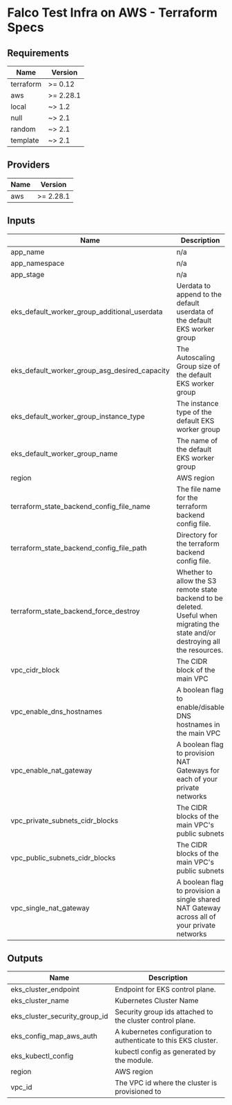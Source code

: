 # Falco Test Infra on AWS - Terraform Specs

## Requirements

| Name | Version |
|------|---------|
| terraform | >= 0.12 |
| aws | >= 2.28.1 |
| local | ~> 1.2 |
| null | ~> 2.1 |
| random | ~> 2.1 |
| template | ~> 2.1 |

## Providers

| Name | Version |
|------|---------|
| aws | >= 2.28.1 |

## Inputs

| Name | Description | Type | Default | Required |
|------|-------------|------|---------|:--------:|
| app\_name | n/a | `any` | n/a | yes |
| app\_namespace | n/a | `any` | n/a | yes |
| app\_stage | n/a | `any` | n/a | yes |
| eks\_default\_worker\_group\_additional\_userdata | Uerdata to append to the default userdata of the default EKS worker group | `number` | `1` | no |
| eks\_default\_worker\_group\_asg\_desired\_capacity | The Autoscaling Group size of the default EKS worker group | `number` | `1` | no |
| eks\_default\_worker\_group\_instance\_type | The instance type of the default EKS worker group | `string` | `"t2.micro"` | no |
| eks\_default\_worker\_group\_name | The name of the default EKS worker group | `string` | `"default-worker-group"` | no |
| region | AWS region | `string` | `"us-east-2"` | no |
| terraform\_state\_backend\_config\_file\_name | The file name for the terraform backend config file. | `string` | `"terraform_backend.tf"` | no |
| terraform\_state\_backend\_config\_file\_path | Directory for the terraform backend config file. | `string` | `"."` | no |
| terraform\_state\_backend\_force\_destroy | Whether to allow the S3 remote state backend to be deleted. Useful when migrating the state and/or destroying all the resources. | `bool` | `false` | no |
| vpc\_cidr\_block | The CIDR block of the main VPC | `string` | `"10.0.0.0/16"` | no |
| vpc\_enable\_dns\_hostnames | A boolean flag to enable/disable DNS hostnames in the main VPC | `bool` | `true` | no |
| vpc\_enable\_nat\_gateway | A boolean flag to provision NAT Gateways for each of your private networks | `bool` | `true` | no |
| vpc\_private\_subnets\_cidr\_blocks | The CIDR blocks of the main VPC's public subnets | `list` | `[]` | no |
| vpc\_public\_subnets\_cidr\_blocks | The CIDR blocks of the main VPC's public subnets | `list` | `[]` | no |
| vpc\_single\_nat\_gateway | A boolean flag to provision a single shared NAT Gateway across all of your private networks | `bool` | `true` | no |

## Outputs

| Name | Description |
|------|-------------|
| eks\_cluster\_endpoint | Endpoint for EKS control plane. |
| eks\_cluster\_name | Kubernetes Cluster Name |
| eks\_cluster\_security\_group\_id | Security group ids attached to the cluster control plane. |
| eks\_config\_map\_aws\_auth | A kubernetes configuration to authenticate to this EKS cluster. |
| eks\_kubectl\_config | kubectl config as generated by the module. |
| region | AWS region |
| vpc\_id | The VPC id where the cluster is provisioned to |

